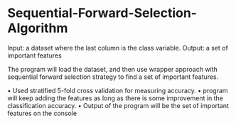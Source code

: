 # Sequential-Forward-Selection-Algorithm

Input: a dataset where the last column is the class variable.
Output: a set of important features

The program will load the dataset, and then use wrapper approach with sequential forward selection strategy to find a set of important features.

•	Used stratified 5-fold cross validation for measuring accuracy.
•	program will keep adding the features as long as there is some improvement in the classification accuracy.
•	Output of the program will be the set of important features on the console
